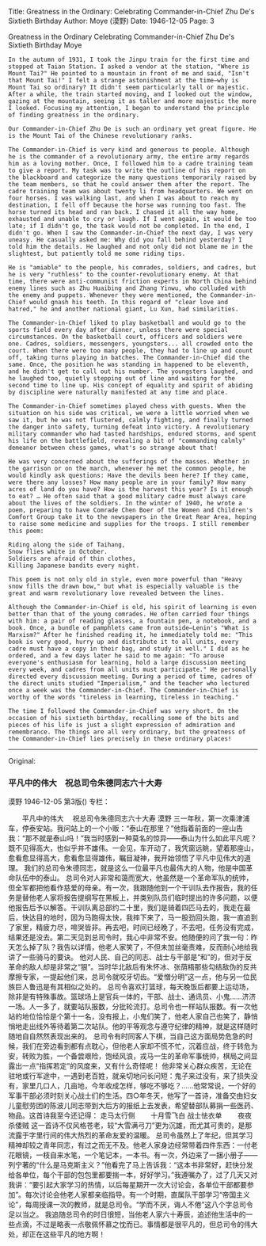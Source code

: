 Title: Greatness in the Ordinary: Celebrating Commander-in-Chief Zhu De's Sixtieth Birthday
Author: Moye (漠野)
Date: 1946-12-05
Page: 3

Greatness in the Ordinary
  Celebrating Commander-in-Chief Zhu De's Sixtieth Birthday
    Moye

    In the autumn of 1931, I took the Jinpu train for the first time and stopped at Taian Station. I asked a vendor at the station, "Where is Mount Tai?" He pointed to a mountain in front of me and said, "Isn't that Mount Tai!" I felt a strange astonishment at the time—why is Mount Tai so ordinary? It didn't seem particularly tall or majestic. After a while, the train started moving, and I looked out the window, gazing at the mountain, seeing it as taller and more majestic the more I looked. Focusing my attention, I began to understand the principle of finding greatness in the ordinary.

    Our Commander-in-Chief Zhu De is such an ordinary yet great figure. He is the Mount Tai of the Chinese revolutionary ranks.

    The Commander-in-Chief is very kind and generous to people. Although he is the commander of a revolutionary army, the entire army regards him as a loving mother. Once, I followed him to a cadre training team to give a report. My task was to write the outline of his report on the blackboard and categorize the many questions temporarily raised by the team members, so that he could answer them after the report. The cadre training team was about twenty li from headquarters. We went on four horses. I was walking last, and when I was about to reach my destination, I fell off because the horse was running too fast. The horse turned its head and ran back. I chased it all the way home, exhausted and unable to cry or laugh. If I went again, it would be too late; if I didn't go, the task would not be completed. In the end, I didn't go. When I saw the Commander-in-Chief the next day, I was very uneasy. He casually asked me: Why did you fall behind yesterday? I told him the details. He laughed and not only did not blame me in the slightest, but patiently told me some riding tips.

    He is "amiable" to the people, his comrades, soldiers, and cadres, but he is very "ruthless" to the counter-revolutionary enemy. At that time, there were anti-communist friction experts in North China behind enemy lines such as Zhu Huaibing and Zhang Yinwu, who colluded with the enemy and puppets. Whenever they were mentioned, the Commander-in-Chief would gnash his teeth. In this regard of "clear love and hatred," he and another national giant, Lu Xun, had similarities.

    The Commander-in-Chief liked to play basketball and would go to the sports field every day after dinner, unless there were special circumstances. On the basketball court, officers and soldiers were one. Cadres, soldiers, messengers, youngsters... all crowded onto the court. When there were too many people, they had to line up and count off, taking turns playing in batches. The Commander-in-Chief did the same. Once, the position he was standing in happened to be eleventh, and he didn't get to call out his number. The youngsters laughed, and he laughed too, quietly stepping out of line and waiting for the second time to line up. His concept of equality and spirit of abiding by discipline were naturally manifested at any time and place.

    The Commander-in-Chief sometimes played chess with guests. When the situation on his side was critical, we were a little worried when we saw it, but he was not flustered, calmly fighting, and finally turned the danger into safety, turning defeat into victory. A revolutionary military commander who had tasted hardships, endured storms, and spent his life on the battlefield, revealing a bit of "commanding calmly" demeanor between chess games, what's so strange about that!

    He was very concerned about the sufferings of the masses. Whether in the garrison or on the march, whenever he met the common people, he would kindly ask questions: Have the devils been here? If they came, were there any losses? How many people are in your family? How many acres of land do you have? How is the harvest this year? Is it enough to eat? … He often said that a good military cadre must always care about the lives of the soldiers. In the winter of 1940, he wrote a poem, preparing to have Comrade Chen Boer of the Women and Children's Comfort Group take it to the newspapers in the Great Rear Area, hoping to raise some medicine and supplies for the troops. I still remember this poem:

    Riding along the side of Taihang,
    Snow flies white in October.
    Soldiers are afraid of thin clothes,
    Killing Japanese bandits every night.

    This poem is not only old in style, even more powerful than "Heavy snow fills the drawn bow," but what is especially valuable is the great and warm revolutionary love revealed between the lines.

    Although the Commander-in-Chief is old, his spirit of learning is even better than that of the young comrades. He often carried four things with him: a pair of reading glasses, a fountain pen, a notebook, and a book. Once, a bundle of pamphlets came from outside—Lenin's "What is Marxism?" After he finished reading it, he immediately told me: "This book is very good, hurry up and distribute it to all units, every cadre must have a copy in their bag, and study it well." I did as he ordered, and a few days later he said to me again: "To arouse everyone's enthusiasm for learning, hold a large discussion meeting every week, and cadres from all units must participate." He personally directed every discussion meeting. During a period of time, cadres of the direct units studied "Imperialism," and the teacher who lectured once a week was the Commander-in-Chief. The Commander-in-Chief is worthy of the words "tireless in learning, tireless in teaching."

    The time I followed the Commander-in-Chief was very short. On the occasion of his sixtieth birthday, recalling some of the bits and pieces of his life is just a slight expression of admiration and remembrance. The things are all very ordinary, but the greatness of the Commander-in-Chief lies precisely in these ordinary places!



<hr /> 

Original: 


### 平凡中的伟大　祝总司令朱德同志六十大寿
漠野
1946-12-05
第3版()
专栏：

　　平凡中的伟大
  　祝总司令朱德同志六十大寿
    漠野
    三一年秋，第一次乘津浦车，停泰安站。我问站上的一个小贩：“泰山在那里？”他指着前面的一座山告我：“那不就是泰山吗！”我当时感到一种莫名的惊异——泰山为什么如此平凡呢？既不见得高大，也似乎并不雄伟。一会见，车开动了，我凭窗远眺，望着那座山，愈看愈显得高大，愈看愈显得雄伟，瞩目凝神，我开始领悟了平凡中见伟大的道理。
    我们的总司令朱德同志，就是这么一位最平凡也最伟大的人物，他是中国革命队伍中的泰山。
    总司令对人非常和蔼而宽大，他虽然是一个革命军队的统帅，但全军都把他看作慈爱的母亲。有一次，我跟随他到一个干训队去作报告，我的任务是替他老人家将报告提纲写在黑板上，并类别队员们临时提出的许多问题，以便他报告后予以解答。干训队离总部约二十里，我们是骑着四匹马去的，我走在最后，快达目的地时，因为马跑得太快，我摔下来了，马一股劲回头跑，我一直追到了家里，精疲力尽，啼哭皆非。再去吧，时间已经晚了，不去吧，任务没有完成，结果还是没去。第二天见到总司令时，我心中非常不安。他随便的问了我一句：昨天怎么掉了队？我告以详情，他老人家笑了，不但未加丝毫责难，反而耐心地给我讲了一些骑马的要诀。
    他对人民、自己的同志、战士与干部是“和”的，但对于反革命的敌人却是非常之“狠”。当时华北敌后有朱怀冰、张荫梧那些勾结敌伪的反共摩擦专家，一提起他们来，总司令就咬牙切齿。“爱憎分明”这一点，他与另一位民族巨人鲁迅是有其相似之处的。
    总司令喜欢打篮球，每天晚饭后都要上运动场，除非是有特殊事故。篮球场上是官兵一体的，干部、战士、通讯员、小鬼……济济一场。人一多了，就要站队报数，分批轮流打。总司令也一样站队报数。有一次他站的地位恰恰是个第十一名，没有报上，小鬼们笑了，他老人家自己也笑了，静悄悄地走出线外等待着第二次站队。他的平等观念与遵守纪律的精神，就是这样随时随地自自然然表现出来的。
    总司令有时同客人下棋，当自己这方面局势危急的时候，我们在旁边看到都有点耽心，但他老人家却不慌不忙，沉着应战，终于转危为安，转败为胜，一个备尝艰险，饱经风浪，戎马一生的革命军事统帅，棋局之间显露出一点“指挥若定”的风度来，又有什么奇怪呢！
    他非常关心群众疾苦，无论在驻地或行军途中，一遇到老百姓，就亲切地问长问短：鬼子来过没有，来了损失没有，家里几口人，几亩地，今年收成怎样，够吃不够吃？……他常常说，一个好的军事干部必须时刻关心战士们的生活。四○年冬天，他写了一首诗，准备交由妇女儿童慰劳团的陈波儿同志带到大后方的报纸上去发表，希望替部队募捐一些医药、物品。这首诗我至今还记得：
    走马太行侧　　    十月雪飞白
    战士怯衣单　　    夜夜杀倭贼
    这一首诗不仅风格苍老，较“大雪满弓刀”更为沉雄，而尤其可贵的，是那流露于字里行间的伟大热烈的革命友爱的温暖。
    总司令虽然上了年纪，但其学习精神却较之青年同志，有过之而无不及。他老人家身边经常带着四件东西：一付老花眼镜，一枝自来水笔，一个笔记本，一本书。有一次，外边来了一捆小册子——列宁著的“什么是马克斯主义？”他看完了马上告诉我：“这本书非常好，赶快分发给各单位，每个干部的包包里都要揣一本，好好学习。”我遵嘱办了，过了几天又对我讲：“要引起大家学习的热情，以后每星期开一次大讨论会，各单位干部都要参加”。每次讨论会他老人家都亲临指导。有一个时期，直属队干部学习“帝国主义论”，每周授课一次的教师，就是总司令。“学而不厌，诲人不倦”这八个字总司令足以当之。
    我追随总司令的时日很短，当他老人家六十寿辰，追述他生活中的一些点滴，不过是略表一点敬佩怀慕之忱而已。事情都是很平凡的，但总司令的伟大处，却正在这些平凡的地方啊！
